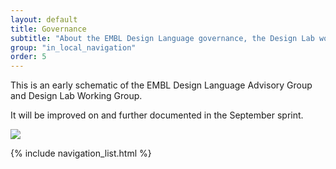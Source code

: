 ```yaml
---
layout: default
title: Governance
subtitle: "About the EMBL Design Language governance, the Design Lab working group"
group: "in_local_navigation"
order: 5
---
```


<p class="lead">This is an early schematic of the EMBL Design Language Advisory Group and Design Lab Working Group.</p>

It will be improved on and further documented in the September sprint.

<img src="https://user-images.githubusercontent.com/928100/27865937-59d54f5a-618c-11e7-8f98-17bba60ddaf6.png" />

{% include navigation_list.html %}
